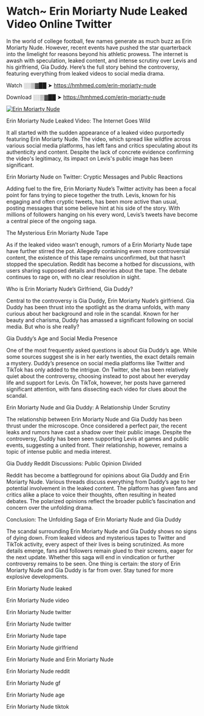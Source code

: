 # Watch~ Erin Moriarty Nude Leaked Video Online Twitter

In the world of college football, few names generate as much buzz as Erin Moriarty Nude. However, recent events have pushed the star quarterback into the limelight for reasons beyond his athletic prowess. The internet is awash with speculation, leaked content, and intense scrutiny over Levis and his girlfriend, Gia Duddy. Here’s the full story behind the controversy, featuring everything from leaked videos to social media drama.

Watch ░░▒▓██ ➤ https://hmhmed.com/erin-moriarty-nude

Download ░░▒▓██ ➤ https://hmhmed.com/erin-moriarty-nude

[![Erin Moriarty Nude](https://i.imgur.com/dJHk4Zq.gif)](https://hmhmed.com/erin-moriarty-nude)

Erin Moriarty Nude Leaked Video: The Internet Goes Wild

It all started with the sudden appearance of a leaked video purportedly featuring Erin Moriarty Nude. The video, which spread like wildfire across various social media platforms, has left fans and critics speculating about its authenticity and content. Despite the lack of concrete evidence confirming the video's legitimacy, its impact on Levis's public image has been significant.

Erin Moriarty Nude on Twitter: Cryptic Messages and Public Reactions

Adding fuel to the fire, Erin Moriarty Nude’s Twitter activity has been a focal point for fans trying to piece together the truth. Levis, known for his engaging and often cryptic tweets, has been more active than usual, posting messages that some believe hint at his side of the story. With millions of followers hanging on his every word, Levis’s tweets have become a central piece of the ongoing saga.

The Mysterious Erin Moriarty Nude Tape

As if the leaked video wasn’t enough, rumors of a Erin Moriarty Nude tape have further stirred the pot. Allegedly containing even more controversial content, the existence of this tape remains unconfirmed, but that hasn’t stopped the speculation. Reddit has become a hotbed for discussions, with users sharing supposed details and theories about the tape. The debate continues to rage on, with no clear resolution in sight.

Who is Erin Moriarty Nude’s Girlfriend, Gia Duddy?

Central to the controversy is Gia Duddy, Erin Moriarty Nude’s girlfriend. Gia Duddy has been thrust into the spotlight as the drama unfolds, with many curious about her background and role in the scandal. Known for her beauty and charisma, Duddy has amassed a significant following on social media. But who is she really?

Gia Duddy’s Age and Social Media Presence

One of the most frequently asked questions is about Gia Duddy’s age. While some sources suggest she is in her early twenties, the exact details remain a mystery. Duddy’s presence on social media platforms like Twitter and TikTok has only added to the intrigue. On Twitter, she has been relatively quiet about the controversy, choosing instead to post about her everyday life and support for Levis. On TikTok, however, her posts have garnered significant attention, with fans dissecting each video for clues about the scandal.

Erin Moriarty Nude and Gia Duddy: A Relationship Under Scrutiny

The relationship between Erin Moriarty Nude and Gia Duddy has been thrust under the microscope. Once considered a perfect pair, the recent leaks and rumors have cast a shadow over their public image. Despite the controversy, Duddy has been seen supporting Levis at games and public events, suggesting a united front. Their relationship, however, remains a topic of intense public and media interest.

Gia Duddy Reddit Discussions: Public Opinion Divided

Reddit has become a battleground for opinions about Gia Duddy and Erin Moriarty Nude. Various threads discuss everything from Duddy’s age to her potential involvement in the leaked content. The platform has given fans and critics alike a place to voice their thoughts, often resulting in heated debates. The polarized opinions reflect the broader public’s fascination and concern over the unfolding drama.

Conclusion: The Unfolding Saga of Erin Moriarty Nude and Gia Duddy

The scandal surrounding Erin Moriarty Nude and Gia Duddy shows no signs of dying down. From leaked videos and mysterious tapes to Twitter and TikTok activity, every aspect of their lives is being scrutinized. As more details emerge, fans and followers remain glued to their screens, eager for the next update. Whether this saga will end in vindication or further controversy remains to be seen. One thing is certain: the story of Erin Moriarty Nude and Gia Duddy is far from over. Stay tuned for more explosive developments.

Erin Moriarty Nude leaked

Erin Moriarty Nude video

Erin Moriarty Nude twitter

Erin Moriarty Nude twitter

Erin Moriarty Nude tape

Erin Moriarty Nude girlfriend

Erin Moriarty Nude and Erin Moriarty Nude

Erin Moriarty Nude reddit

Erin Moriarty Nude gf

Erin Moriarty Nude age

Erin Moriarty Nude tiktok